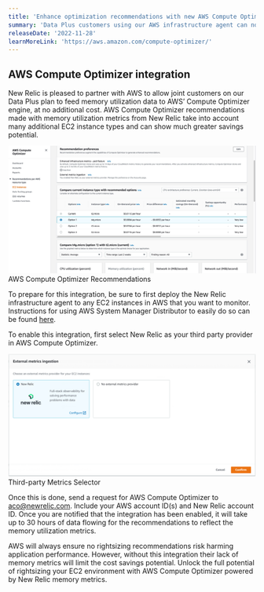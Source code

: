 ```yaml
---
title: 'Enhance optimization recommendations with new AWS Compute Optimizer integration' 
summary: 'Data Plus customers using our AWS infrastructure agent can now use New Relic memory utilization metrics for Amazon EC2 to supercharge their AWS Compute Optimizer recommendations.' 
releaseDate: '2022-11-28' 
learnMoreLink: 'https://aws.amazon.com/compute-optimizer/' 
---
```

## AWS Compute Optimizer integration

New Relic is pleased to partner with AWS to allow joint customers on our Data Plus plan to feed memory utilization data to AWS’ Compute Optimizer engine, at no additional cost. AWS Compute Optimizer recommendations made with memory utilization metrics from New Relic take into account many additional EC2 instance types and can show much greater savings potential.

![AWS Compute Optimizer Recommendations](./images/AWS_Compute_Optimizer_Recommendations.jpg "AWS Compute Optimizer Recommendations")
AWS Compute Optimizer Recommendations

To prepare for this integration, be sure to first deploy the New Relic infrastructure agent to any EC2 instances in AWS that you want to monitor. Instructions for using AWS System Manager Distributor to easily do so can be found [here](https://docs.newrelic.com/docs/infrastructure/amazon-integrations/aws-integrations-list/aws-sys-dist).

To enable this integration, first select New Relic as your third party provider in AWS Compute Optimizer.

![Third-party Metrics Selector](./images/ACOSelection.png "Third-party Metrics Selector")
Third-party Metrics Selector

Once this is done, send a request for AWS Compute Optimizer to aco@newrelic.com. Include your AWS account ID(s) and New Relic account ID. Once you are notified that the integration has been enabled, it will take up to 30 hours of data flowing for the recommendations to reflect the memory utilization metrics.

AWS will always ensure no rightsizing recommendations risk harming application performance. However, without this integration their lack of memory metrics will limit the cost savings potential. Unlock the full potential of rightsizing your EC2 environment with AWS Compute Optimizer powered by New Relic memory metrics.
